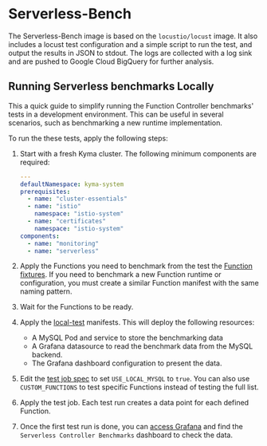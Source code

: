 # Serverless-Bench

The Serverless-Bench image is based on the `locustio/locust` image. It also includes a locust test configuration and a simple script to run the test, and output the results in JSON to stdout. The logs are collected with a log sink and are pushed to Google Cloud BigQuery for further analysis.  

## Running Serverless benchmarks Locally

This a quick guide to simplify running the Function Controller benchmarks' tests in a development environment. This can be useful in several scenarios, such as benchmarking a new runtime implementation.

To run the these tests, apply the following steps:

1. Start with a fresh Kyma cluster. The following minimum components are required:

   ```yaml
   ---
   defaultNamespace: kyma-system
   prerequisites:
     - name: "cluster-essentials"
     - name: "istio"
       namespace: "istio-system"
     - name: "certificates"
       namespace: "istio-system"
   components:
     - name: "monitoring"
     - name: "serverless"
   ```

2. Apply the Functions you need to benchmark from the test the [Function fixtures](./fixtures/functions/). If you need to benchmark a new Function runtime or configuration, you must create a similar Function manifest with the same naming pattern.

3. Wait for the Functions to be ready.
4. Apply the [local-test](./fixtures/local-test/) manifests. This will deploy the following resources:
    - A MySQL Pod and service to store the benchmarking data
    - A Grafana datasource to read the benchmark data from the MySQL backend.
    - The Grafana dashboard configuration to present the data.
5. Edit the [test job spec](./fixtures/serverless-benchmark-job.yaml) to set `USE_LOCAL_MYSQL` to `true`. You can also use `CUSTOM_FUNCTIONS` to test specific Functions instead of testing the full list.
6. Apply the test job. Each test run creates a data point for each defined Function.

7. Once the first test run is done, you can [access Grafana](https://kyma-project.io/docs/kyma/latest/04-operation-guides/security/sec-06-access-expose-grafana/) and find the `Serverless Controller Benchmarks` dashboard to check the data.
